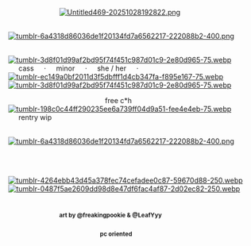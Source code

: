 ⠀⠀⠀⠀⠀⠀⠀⠀⠀⠀[![Untitled469-20251028192822.png](https://i.postimg.cc/TYQ70DK9/Untitled469-20251028192822.png)](https://postimg.cc/fJtfTkjt)

⠀⠀⠀⠀⠀⠀⠀⠀[![tumblr-6a4318d86036de1f20134fd7a6562217-222088b2-400.png](https://i.postimg.cc/5yWFTKFZ/tumblr-6a4318d86036de1f20134fd7a6562217-222088b2-400.png)](https://postimg.cc/JDKnBqxq)

⠀⠀⠀⠀⠀⠀⠀⠀⠀[![tumblr-3d8f01d99af2bd95f74f451c987d01c9-2e80d965-75.webp](https://i.postimg.cc/FsJtFP86/tumblr-3d8f01d99af2bd95f74f451c987d01c9-2e80d965-75.webp)](https://postimg.cc/tYyv2zXd)⠀ ⠀⠀cass⠀⠀·⠀⠀minor⠀⠀·⠀⠀she / her⠀⠀·⠀⠀[![tumblr-ec149a0bf2011d3f5dbfff1d4cb347fa-f895e167-75.webp](https://i.postimg.cc/gJK0DRZL/tumblr-ec149a0bf2011d3f5dbfff1d4cb347fa-f895e167-75.webp)](https://postimg.cc/7GfDP5Xq)⠀ ⠀[![tumblr-3d8f01d99af2bd95f74f451c987d01c9-2e80d965-75.webp](https://i.postimg.cc/FsJtFP86/tumblr-3d8f01d99af2bd95f74f451c987d01c9-2e80d965-75.webp)](https://postimg.cc/tYyv2zXd)

⠀⠀⠀⠀⠀⠀⠀⠀⠀⠀⠀⠀⠀⠀⠀⠀⠀⠀⠀free c*h⠀⠀[![tumblr-198c0c44ff290235ee6a739ff04d9a51-fee4e4eb-75.webp](https://i.postimg.cc/YqMwqNNC/tumblr-198c0c44ff290235ee6a739ff04d9a51-fee4e4eb-75.webp)](https://postimg.cc/BtYzmKwr)⠀⠀rentry wip

⠀⠀⠀⠀⠀⠀⠀⠀[![tumblr-6a4318d86036de1f20134fd7a6562217-222088b2-400.png](https://i.postimg.cc/5yWFTKFZ/tumblr-6a4318d86036de1f20134fd7a6562217-222088b2-400.png)](https://postimg.cc/JDKnBqxq)

⠀⠀⠀⠀⠀⠀


⠀⠀⠀⠀⠀⠀[![tumblr-4264ebb43d45a378fec74cefadee0c87-59670d88-250.webp](https://i.postimg.cc/PqvHJDyn/tumblr-4264ebb43d45a378fec74cefadee0c87-59670d88-250.webp)](https://postimg.cc/v1ykScC0) [![tumblr-0487f5ae2609dd98d8e47df6fac4af87-2d02ec82-250.webp](https://i.postimg.cc/hvp6p4s0/tumblr-0487f5ae2609dd98d8e47df6fac4af87-2d02ec82-250.webp)](https://postimg.cc/PvvSqjBL)



⠀⠀⠀⠀⠀⠀⠀⠀⠀⠀⠀⠀⠀⠀⠀⠀⠀⠀⠀⠀⠀⠀⠀⠀⠀⠀⠀⠀⠀⠀⠀⠀⠀⠀⠀⠀⠀⠀⠀⠀⠀⠀⠀⠀⠀⠀⠀⠀⠀⠀⠀⠀⠀⠀⠀⠀⠀⠀⠀<sub>**art by @freakingpookie & @LeafYyy**</sub>
⠀⠀⠀⠀⠀⠀⠀⠀⠀⠀⠀⠀⠀⠀⠀⠀⠀⠀⠀⠀⠀⠀⠀⠀⠀⠀⠀⠀⠀⠀⠀⠀⠀⠀⠀⠀⠀⠀⠀⠀⠀⠀⠀⠀⠀⠀⠀⠀⠀⠀⠀⠀⠀⠀⠀⠀⠀⠀⠀⠀⠀⠀⠀⠀⠀⠀⠀<sub>**pc oriented**</sub>
